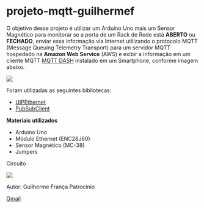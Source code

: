 # projeto-mqtt-guilhermef
O objetivo desse projeto é utilizar um Arduino Uno mais um Sensor Magnético para monitorar se a porta de um Rack
de Rede está **ABERTO** ou **FECHADO**, enviar essa informação via Internet utilizando o protocolo MQTT (Message
Queuing Telemetry Transport) para um servidor MQTT hospedado na **Amazon Web Service** (AWS) e exibir a informação
em um cliente MQTT [MQTT DASH](https://play.google.com/store/apps/details?id=net.routix.mqttdash&hl=pt_BR&gl=US) instalado em um Smartphone, conforme imagem abaixo.

![]( https://camo.githubusercontent.com/7beef2d4780d87a603d7de49b2da0467c8537dff96575b628a04bd4010ebb1cc/68747470733a2f2f692e696d6775722e636f6d2f4d576870586b562e706e67)

Foram utilizadas as seguintes bibliotecas:
- [UIPEthernet](https://github.com/UIPEthernet/UIPEthernet)
- [PubSubClient](https://github.com/knolleary/pubsubclient)

**Materiais utilizados**

- Arduino Uno
- Módulo Ethernet (ENC28J60)
- Sensor Magnético (MC-38)
- Jumpers

Circuito

![]( https://camo.githubusercontent.com/ad1da211b35b60b23fb095a64e76dc6504d0c3229e853bd82a69a4d5d27bbb88/68747470733a2f2f692e696d6775722e636f6d2f594947477453472e706e67)



Autor: Guilherme França Patrocinio


[Gmail](gui.fpatrocinio@gmail.com)

